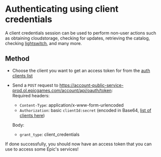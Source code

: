 
# Authenticating using client credentials
A client credentials session can be used to perform non-user actions such as obtaining cloudstorage, checking for updates, retrieving the catalog, checking [lightswitch](https://lightswitch-public-service-prod.ol.epicgames.com/lightswitch/api/service/fortnite/status), and many more.

## Method
- Choose the client you want to get an access token for from the [auth clients list](https://github.com/HyperionCSharp/EpicGamesAPIDocs/blob/main/docs/auth/auth_clients.md)
- Send a `POST` request to https://account-public-service-prod.ol.epicgames.com/account/api/oauth/token:    
  Required headers:
  - `Content-Type`: application/x-www-form-urlencoded
  - `Authorization`: basic `clientId:secret` (encoded in Base64, [list of clients here](https://github.com/HyperionCSharp/EpicGamesAPIDocs/blob/main/docs/auth/auth_clients.md))    
  
  Body:
  - `grant_type`: client_credentials
  
If done successfully, you should now have an access token that you can use to access some Epic's services!
